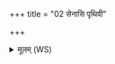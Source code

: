 +++
title = "02 सेनासि पृथिवी"

+++
<details><summary>मूलम् (WS)</summary>

सेनासि पृथिवी धनञ्जया अदितिर्विश्वरूपा सूर्यत्वक् ।  
इन्द्राणी प्राषाट् सञ्जयन्ती तस्यै त एना हविषा विधेम ॥ २ ॥
</details>